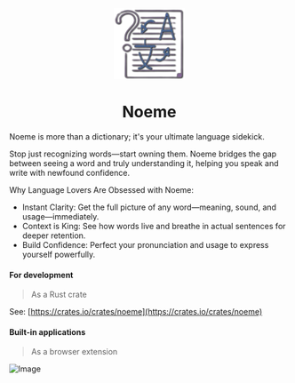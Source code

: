 <p align="center">
  <img src="./noeme-wasm/web/public/logo128.png" />
</p>
<h1 align="center">Noeme</h1>

Noeme is more than a dictionary; it's your ultimate language sidekick.

Stop just recognizing words—start owning them. Noeme bridges the gap between seeing a word and truly understanding it, helping you speak and write with newfound confidence.

Why Language Lovers Are Obsessed with Noeme:
* Instant Clarity: Get the full picture of any word—meaning, sound, and usage—immediately.
* Context is King: See how words live and breathe in actual sentences for deeper retention.
* Build Confidence: Perfect your pronunciation and usage to express yourself powerfully.

#### For development

> As a Rust crate

See: [https://crates.io/crates/noeme](https://crates.io/crates/noeme)

#### Built-in applications

> As a browser extension

![Image](https://github.com/user-attachments/assets/dc2afae6-6a12-4df8-84e6-06048bffcaa5)
